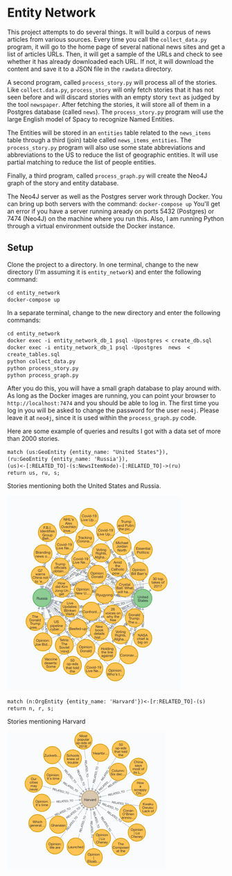 # Entity Network

This project attempts to do several things.  It will build a corpus of
news articles from various sources.  Every time you call the
`collect_data.py` program, it will go to the home page of several
national news sites and get a list of articles URLs.  Then, it will
get a sample of the URLs and check to see whether it has already
downloaded each URL.  If not, it will download the content and save it
to a JSON file in the `rawdata` directory.

A second program, called `process_story.py` will process all of the
stories.  Like `collect.data.py`, `process_story` will only fetch
stories that it has not seen before and will discard stories with an
empty story `text` as judged by the tool `newspaper`.  After fetching
the stories, it will store all of them in a Postgres database (called
`news`).  The `process_story.py` program will use the large English
model of Spacy to recognize Named Entities.

The Entities will be stored in an `entities` table related to the `news_items`
table through a third (join) table called `news_items_entities`.  The
`process_story.py` program will also use some state abbreviations and abbreviations
to the US to reduce the list of geographic entities.  It will use partial
matching to reduce the list of people entities.

Finally, a third program, called `process_graph.py` will create the
Neo4J graph of the story and entity database.

The Neo4J server as well as the Postgres server work through Docker.  You can
bring up both servers with the command: `docker-compose up`  You'll get an error
if you have a server running aready on ports 5432 (Postgres) or 7474 (Neo4J)
on the machine where you run this.  Also, I am running Python through a virtual
environment outside the Docker instance.

## Setup

Clone the project to a directory.  In one terminal, change to the new
directory (I'm assuming it is `entity_network`) and enter the following command:

```
cd entity_network
docker-compose up
```

In a separate terminal, change to the new directory and enter the
following commands:

```
cd entity_network
docker exec -i entity_network_db_1 psql -Upostgres < create_db.sql
docker exec -i entity_network_db_1 psql -Upostgres  news  < create_tables.sql
python collect_data.py
python process_story.py
python process_graph.py
```


After you do this, you will have a small graph database to play around
with.  As long as the Docker images are running, you can point your
browser to ```http://localhost:7474``` and you should be able to log
in.  The first time you log in you will be asked to change the
password for the user `neo4j`.  Please leave it at `neo4j`, since it
is used within the `process_graph.py` code.

Here are some example of queries and results I got with a data set of
more than 2000 stories.

```
match (us:GeoEntity {entity_name: "United States"}),
(ru:GeoEntity {entity_name: 'Russia'}),
(us)<-[:RELATED_TO]-(s:NewsItemNode)-[:RELATED_TO]->(ru)
return us, ru, s;
```

Stories mentioning both the United States and Russia.

![Stories mentioning US and Russia](images/neo4j_image1.png)

```
match (n:OrgEntity {entity_name: 'Harvard'})<-[r:RELATED_TO]-(s) return n, r, s;

```

Stories mentioning Harvard

![Stories mentioning Harvard](images/neo4j_image2.png)
